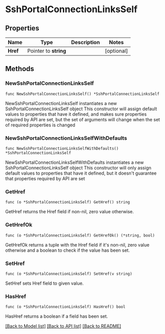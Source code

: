 # SshPortalConnectionLinksSelf

## Properties

Name | Type | Description | Notes
------------ | ------------- | ------------- | -------------
**Href** | Pointer to **string** |  | [optional] 

## Methods

### NewSshPortalConnectionLinksSelf

`func NewSshPortalConnectionLinksSelf() *SshPortalConnectionLinksSelf`

NewSshPortalConnectionLinksSelf instantiates a new SshPortalConnectionLinksSelf object
This constructor will assign default values to properties that have it defined,
and makes sure properties required by API are set, but the set of arguments
will change when the set of required properties is changed

### NewSshPortalConnectionLinksSelfWithDefaults

`func NewSshPortalConnectionLinksSelfWithDefaults() *SshPortalConnectionLinksSelf`

NewSshPortalConnectionLinksSelfWithDefaults instantiates a new SshPortalConnectionLinksSelf object
This constructor will only assign default values to properties that have it defined,
but it doesn't guarantee that properties required by API are set

### GetHref

`func (o *SshPortalConnectionLinksSelf) GetHref() string`

GetHref returns the Href field if non-nil, zero value otherwise.

### GetHrefOk

`func (o *SshPortalConnectionLinksSelf) GetHrefOk() (*string, bool)`

GetHrefOk returns a tuple with the Href field if it's non-nil, zero value otherwise
and a boolean to check if the value has been set.

### SetHref

`func (o *SshPortalConnectionLinksSelf) SetHref(v string)`

SetHref sets Href field to given value.

### HasHref

`func (o *SshPortalConnectionLinksSelf) HasHref() bool`

HasHref returns a boolean if a field has been set.


[[Back to Model list]](../README.md#documentation-for-models) [[Back to API list]](../README.md#documentation-for-api-endpoints) [[Back to README]](../README.md)



